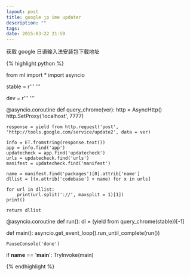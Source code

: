 ```yaml
---
layout: post
title: google jp ime updater
description: ""
tags:
date: 2015-03-22 21:59
---
```


获取 google 日语输入法安装包下载地址

{% highlight python %}

from ml import *
import asyncio

stable = r'''<?xml version="1.0" encoding="UTF-8"?>
<request protocol="3.0">
    <os platform="win" version="6.1" sp="" arch="x86"/>
    <app appid="{DDCCD2A9-025E-4142-BCEB-F467B88CF830}" ap="external-stable-universal">
        <updatecheck/>
    </app>
</request>
'''

dev = r'''<?xml version="1.0" encoding="UTF-8"?>
<request protocol="3.0">
    <os platform="win" version="6.1" sp="" arch="x86"/>
    <app appid="{DDCCD2A9-025E-4142-BCEB-F467B88CF830}" ap="external-dev-universal">
        <updatecheck/>
    </app>
</request>
'''

@asyncio.coroutine
def query_chrome(ver):
    http = AsyncHttp()
    http.SetProxy('localhost', 7777)

    response = yield from http.request('post', 'http://tools.google.com/service/update2', data = ver)

    info = ET.fromstring(response.text())
    app = info.find('app')
    updatecheck = app.find('updatecheck')
    urls = updatecheck.find('urls')
    manifest = updatecheck.find('manifest')

    name = manifest.find('packages')[0].attrib['name']
    dllist = [(x.attrib['codebase'] + name) for x in urls]

    for url in dllist:
        print(url.split('://', maxsplit = 1)[1])
    print()

    return dllist

@asyncio.coroutine
def run():
    dl = (yield from query_chrome(stable))[-1]

def main():
    asyncio.get_event_loop().run_until_complete(run())

    PauseConsole('done')

if __name__ == '__main__':
    TryInvoke(main)

{% endhighlight %}
